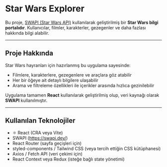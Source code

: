 #  Star Wars Explorer

Bu proje, [SWAPI (Star Wars API)](https://swapi.dev/) kullanılarak geliştirilmiş bir **Star Wars bilgi portalıdır**. Kullanıcılar, filmler, karakterler, gezegenler ve daha fazlası hakkında bilgi alabilir.

---

##  Proje Hakkında

Star Wars hayranları için hazırlanmış bu uygulama sayesinde:
- Filmlere, karakterlere, gezegenlere ve araçlara göz atabilir
- Her bir öğeye ait detaylı bilgilere ulaşabilir
- Arama ve filtreleme özellikleri ile içerikler arasında hızlıca gezinilebilir

Uygulama tamamen **React** kullanılarak geliştirilmiş olup, veri kaynağı olarak **SWAPI** kullanılmıştır.

---

##  Kullanılan Teknolojiler

- ⚛ React (CRA veya Vite)
-  SWAPI (https://swapi.dev/)
-  React Router (sayfa geçişleri için)
-  styled-components / Tailwind CSS (veya tercih ettiğin CSS kütüphanesi)
-  Axios / Fetch API (veri çekimi için)
-  React Context veya Redux (isteğe bağlı state yönetimi)
